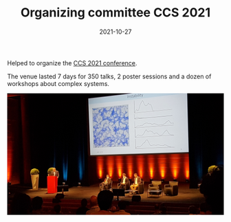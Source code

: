 ﻿---
layout: post
type: communication
support: organizer
link: 
title: Organizing committee CCS 2021
authors: <b>G. Poux-Médard</b>
journal: CCS
year: 2021
doi: 
date: 2021-10-27
description: # Add post description (optional)
img: articles/covers/14_CCS.jpg
fig-caption: 
tags: [Complexity, Complex systems, Networks, Conference]
---

Helped to organize the <a href="https://ccs2021.univ-lyon1.fr/#HOME">CCS 2021 conference</a>.

The venue lasted 7 days for 350 talks, 2 poster sessions and a dozen of workshops about complex systems.

![alt text](/assets/img/articles/covers/13_CCS.jpg)
